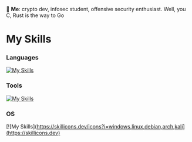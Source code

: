 💬 **Me**: crypto dev, infosec student, offensive security enthusiast. Well, you C, Rust is the way to Go


# My Skills
### Languages
[![My Skills](https://skillicons.dev/icons?i=go,rust,java,c,cpp,lua,bash)](https://skillicons.dev)<br/>
### Tools
[![My Skills](https://skillicons.dev/icons?i=neovim,vim,notion,kafka,redis,postgres)](https://skillicons.dev)<br/>
### OS
[![My Skills](https://skillicons.dev/icons?i=windows,linux,debian,arch,kali](https://skillicons.dev)<br/>
